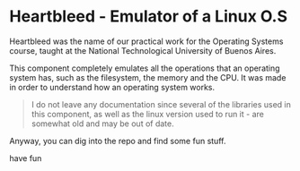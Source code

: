 # Heartbleed - Emulator of a Linux O.S

Heartbleed was the name of our practical work for the Operating Systems course, taught at the National Technological University of Buenos Aires.

This component completely emulates all the operations that an operating system has, such as the filesystem, the memory and the CPU.
It was made in order to understand how an operating system works.

> I do not leave any documentation since several of the libraries used in this component, as well as the linux version used to run it - are somewhat old and may be out of date. 

Anyway, you can dig into the repo and find some fun stuff.

have fun
